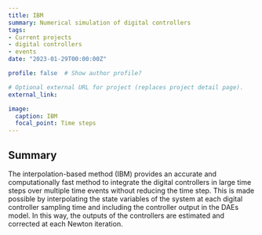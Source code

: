```yaml
---
title: IBM
summary: Numerical simulation of digital controllers
tags:
- Current projects
- digital controllers
- events
date: "2023-01-29T00:00:00Z"

profile: false  # Show author profile?

# Optional external URL for project (replaces project detail page).
external_link: 

image:
  caption: IBM
  focal_point: Time steps
---
```


## Summary

The interpolation-based method (IBM) provides an accurate and computationally fast method to integrate the digital controllers in large time steps over multiple time events without reducing the time step. This is made possible by interpolating the state variables of the system at each digital controller sampling time and including the controller output in the DAEs model. In this way, the outputs of the controllers are estimated and corrected at each Newton iteration.

